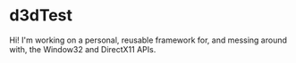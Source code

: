 # d3dTest
Hi! I'm working on a personal, reusable framework for, and messing around with, the Window32 and DirectX11 APIs.
